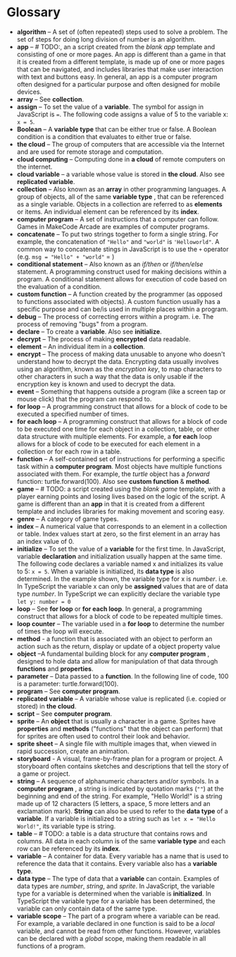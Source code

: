 # Glossary

- **algorithm** – A set of (often repeated) steps used to solve a problem. The set of steps for doing long division of number is an algorithm.
- **app** – # TODO:, an a script created from the _blank app_ template and consisting of one or more pages. An app is different than a game in that it is created from a different template, is made up of one or more pages that can be navigated, and includes libraries that make user interaction with text and buttons easy. In general, an app is a computer program often designed for a particular purpose and often designed for mobile devices.
- **array** – See **collection**.
- **assign** – To set the value of a **variable**. The symbol for assign in JavaScript is `=`. The following code assigns a value of 5 to the variable x: `x = 5`.
- **Boolean** – A **variable type** that can be either true or false. A Boolean condition is a condition that evaluates to either true or false.
- **the cloud** – The group of computers that are accessible via the Internet and are used for remote storage and computation.
- **cloud computing** – Computing done in **a cloud** of remote computers on the internet.
- **cloud variable** – a variable whose value is stored in **the cloud**. Also see **replicated variable**.
- **collection** – Also known as an **array** in other programming languages. A group of objects, all of the same **variable type** , that can be referenced as a single variable. Objects in a collection are referred to as **elements** or items. An individual element can be referenced by its **index**.
- **computer program** – A set of instructions that a computer can follow. Games in MakeCode Arcade are examples of computer programs. 
- **concatenate** – To put two strings together to form a single string. For example, the concatenation of `"Hello"` and `"world"` is `'Helloworld"`. A common way to concatenate stings in JavaScript is to use the `+` operator (e.g. `msg = "Hello" + "world"` = )
- **conditional statement** – Also known as an _if/then_ or _if/then/else_ statement. A programming construct used for making decisions within a program. A conditional statement allows for execution of code based on the evaluation of a condition.
- **custom function** – A function created by the programmer (as opposed to functions associated with objects). A custom function usually has a specific purpose and can be/is used in multiple places within a program.
- **debug** – The process of correcting errors within a program. i.e. The process of removing "bugs" from a program.
- **declare** –  To create a **variable**. Also see **initialize**.
- **decrypt** – The process of making **encrypted** data readable.
- **element** – An individual item in a **collection**.
- **encrypt** – The process of making data unusable to anyone who doesn't understand how to decrypt the data. Encrypting data usually involves using an algorithm, known as the _encryption key_, to map characters to other characters in such a way that the data is only usable if the encryption key is known and used to decrypt the data.
- **event** – Something that happens outside a program (like a screen tap or mouse click) that the program can respond to.
- **for loop** – A programming construct that allows for a block of code to be executed a specified number of times.
- **for each loop** – A programming construct that allows for a block of code to be executed one time for each object in a collection, table, or other data structure with multiple elements. For example, a **for each** loop allows for a block of code to be executed for each element in a collection or for each row in a table.
- **function** – A self-contained set of instructions for performing a specific task within a **computer program**. Most objects have multiple functions associated with them. For example, the _turtle_ object has a _forward_ function: turtle.forward(100). Also see **custom function** & **method**.
- **game** – # TODO: a script created using the _blank game_ template, with a player earning points and losing lives based on the logic of the script. A game is different than an **app** in that it is created from a different template and includes libraries for making movement and scoring easy.
- **genre** – A category of game types.
- **index** – A numerical value that corresponds to an element in a collection or table. Index values start at zero, so the first element in an array has an index value of 0.
- **initialize** – To set the value of a **variable** for the first time. In JavaScript, variable **declaration** and initialization usually happen at the same time. The following code declares a variable named x and initializes its value to 5: `x = 5`. When a variable is initialized, its **data type** is also determined. In the example shown, the variable type for x is _number_. i.e. In TypeScript the variable x can only be **assigned** values that are of data type _number_.  In TypeScript we can explicitly declare the variable type `let y: number = 0`  
- **loop** – See **for loop** or **for each loop**. In general, a programming construct that allows for a block of code to be repeated multiple times.
- **loop counter** – The variable used in a **for loop** to determine the number of times the loop will execute.
- **method** - a function that is associated with an object to perform an action such as the return, display or update of a object property value   
- **object** –A fundamental building block for any **computer program** , designed to hole data and allow for manipulation of that data through **functions** and **properties**.
- **parameter** – Data passed to a **function**. In the following line of code, 100 is a parameter: turtle.forward(100).
- **program** – See **computer program**.
- **replicated variable** – A variable whose value is replicated (i.e. copied or stored) in **the cloud**.
- **script** – See **computer program**.
- **sprite** – An **object** that is usually a character in a game. Sprites have **properties** and **methods** ("functions" that the object can perform) that for sprites are often used to control their look and behavior.
- **sprite sheet** – A single file with multiple images that, when viewed in rapid succession, create an animation.
- **storyboard** - A visual, frame-by-frame plan for a program or project.  A storyboard often contains sketches and descriptions that tell the story of a game or project.
- **string** – A sequence of alphanumeric characters and/or symbols. In a **computer program** , a string is indicated by quotation marks (`""`) at the beginning and end of the string. For example, "Hello World!" is a string made up of 12 characters (5 letters, a space, 5 more letters and an exclamation mark). **String** can also be used to refer to the **data type** of a **variable**. If a variable is initialized to a string such as `let x = "Hello World!"`, its variable type is string.  
- **table** – # TODO: a table is a data structure that contains rows and columns. All data in each column is of the same **variable type** and each row can be referenced by its **index**.
- **variable** – A container for data.  Every variable has a name that is used to reference the data that it contains. Every variable also has a **variable type**.
- **data type** – The type of data that a **variable** can contain. Examples of data types are _number_, _string_, and _sprite_. In JavaScript, the variable type for a variable is determined when the variable is **initialized**. In TypeScript the variable type for a variable has been determined, the variable can only contain data of the same type.
- **variable scope** – The part of a program where a variable can be read. For example, a variable declared in one function is said to be a _local_ variable, and cannot be read from other functions. However, variables can be declared with a _global_ scope, making them readable in all functions of a program.